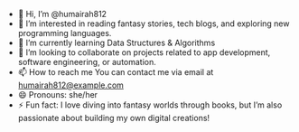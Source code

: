 - 👋 Hi, I’m @humairah812
- 👀 I’m interested in reading fantasy stories, tech blogs, and exploring new programming languages.
- 🌱 I’m currently learning Data Structures & Algorithms
- 💞️ I’m looking to collaborate on projects related to app development, software engineering, or automation.
- 📫 How to reach me You can contact me via email at humairah812@example.com 
- 😄 Pronouns: she/her
- ⚡ Fun fact: I love diving into fantasy worlds through books, but I’m also passionate about building my own digital creations!


<!---
humairah812/humairah812 is a ✨ special ✨ repository because its `README.md` (this file) appears on your GitHub profile.
You can click the Preview link to take a look at your changes.
--->
